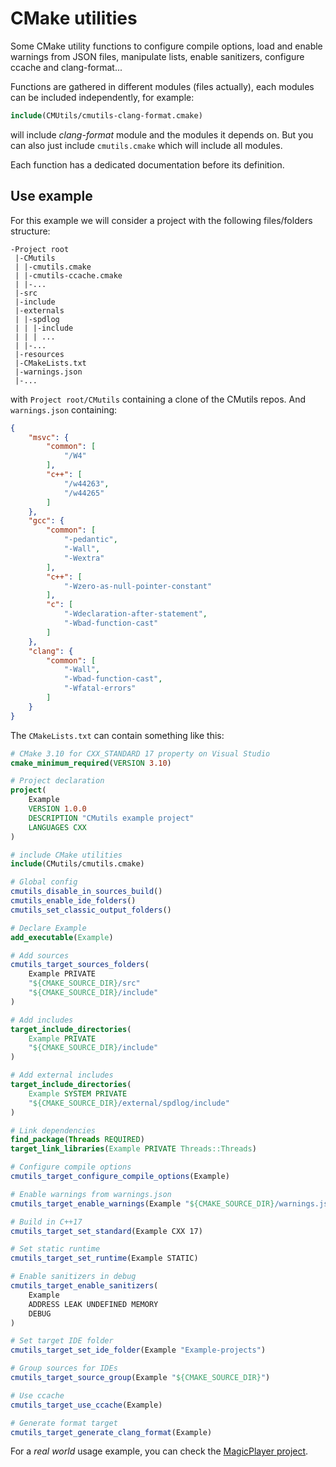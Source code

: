 # CMake utilities

Some CMake utility functions to configure compile options, load and enable warnings from JSON files, manipulate lists, enable sanitizers, configure ccache and clang-format...

Functions are gathered in different modules (files actually), each modules can be included independently, for example:
```cmake
include(CMUtils/cmutils-clang-format.cmake)
```
will include *clang-format* module and the modules it depends on. But you can also just include `cmutils.cmake` which will include all modules.

Each function has a dedicated documentation before its definition.

## Use example

For this example we will consider a project with the following files/folders structure:
```
-Project root
 |-CMutils
 | |-cmutils.cmake
 | |-cmutils-ccache.cmake
 | |-...
 |-src
 |-include
 |-externals
 | |-spdlog
 | | |-include
 | | | ...
 | |-...
 |-resources
 |-CMakeLists.txt
 |-warnings.json
 |-...
```
with `Project root/CMutils` containing a clone of the CMutils repos. And `warnings.json` containing:
```json
{
	"msvc": {
		"common": [
			"/W4"
		],
		"c++": [
			"/w44263",
			"/w44265"
		]
	},
	"gcc": {
		"common": [
			"-pedantic",
			"-Wall",
			"-Wextra"
		],
		"c++": [
			"-Wzero-as-null-pointer-constant"
		],
		"c": [
			"-Wdeclaration-after-statement",
			"-Wbad-function-cast"
		]
	},
	"clang": {
		"common": [
			"-Wall",
			"-Wbad-function-cast",
			"-Wfatal-errors"
		]
	}
}
```

The `CMakeLists.txt` can contain something like this:
```cmake
# CMake 3.10 for CXX_STANDARD 17 property on Visual Studio
cmake_minimum_required(VERSION 3.10)

# Project declaration
project(
	Example
	VERSION 1.0.0
	DESCRIPTION "CMutils example project"
	LANGUAGES CXX
)

# include CMake utilities
include(CMutils/cmutils.cmake)

# Global config
cmutils_disable_in_sources_build()
cmutils_enable_ide_folders()
cmutils_set_classic_output_folders()

# Declare Example
add_executable(Example)

# Add sources
cmutils_target_sources_folders(
	Example PRIVATE
	"${CMAKE_SOURCE_DIR}/src"
	"${CMAKE_SOURCE_DIR}/include"
)

# Add includes
target_include_directories(
	Example PRIVATE
	"${CMAKE_SOURCE_DIR}/include"
)

# Add external includes
target_include_directories(
	Example SYSTEM PRIVATE
	"${CMAKE_SOURCE_DIR}/external/spdlog/include"
)

# Link dependencies
find_package(Threads REQUIRED)
target_link_libraries(Example PRIVATE Threads::Threads)

# Configure compile options
cmutils_target_configure_compile_options(Example)

# Enable warnings from warnings.json
cmutils_target_enable_warnings(Example "${CMAKE_SOURCE_DIR}/warnings.json")

# Build in C++17
cmutils_target_set_standard(Example CXX 17)

# Set static runtime
cmutils_target_set_runtime(Example STATIC)

# Enable sanitizers in debug
cmutils_target_enable_sanitizers(
	Example
	ADDRESS LEAK UNDEFINED MEMORY
	DEBUG
)

# Set target IDE folder
cmutils_target_set_ide_folder(Example "Example-projects")

# Group sources for IDEs
cmutils_target_source_group(Example "${CMAKE_SOURCE_DIR}")

# Use ccache
cmutils_target_use_ccache(Example)

# Generate format target
cmutils_target_generate_clang_format(Example)
```

For a *real world* usage example, you can check the [MagicPlayer project](https://github.com/pinam45/MagicPlayer).